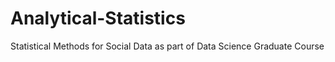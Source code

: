 # Analytical-Statistics
Statistical Methods for Social Data as part of Data Science Graduate Course
